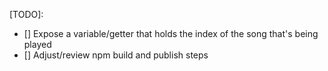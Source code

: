 [TODO]:
- [] Expose a variable/getter that holds the index of the song that's being played
- [] Adjust/review npm build and publish steps
